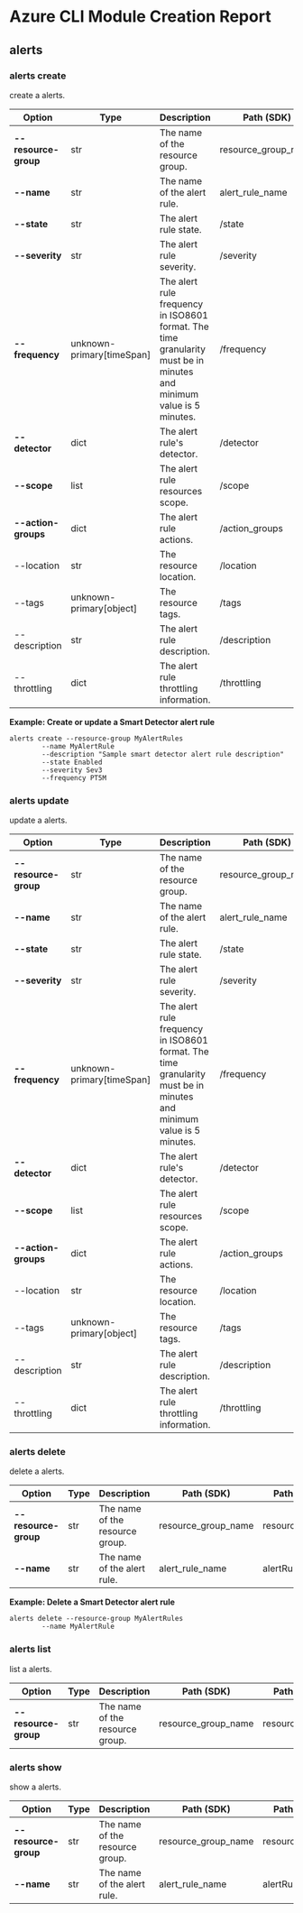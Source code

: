 # Azure CLI Module Creation Report

## alerts

### alerts create

create a alerts.

|Option|Type|Description|Path (SDK)|Path (swagger)|
|------|----|-----------|----------|--------------|
|**--resource-group**|str|The name of the resource group.|resource_group_name|resourceGroupName|
|**--name**|str|The name of the alert rule.|alert_rule_name|alertRuleName|
|**--state**|str|The alert rule state.|/state|/properties/state|
|**--severity**|str|The alert rule severity.|/severity|/properties/severity|
|**--frequency**|unknown-primary[timeSpan]|The alert rule frequency in ISO8601 format. The time granularity must be in minutes and minimum value is 5 minutes.|/frequency|/properties/frequency|
|**--detector**|dict|The alert rule's detector.|/detector|/properties/detector|
|**--scope**|list|The alert rule resources scope.|/scope|/properties/scope|
|**--action-groups**|dict|The alert rule actions.|/action_groups|/properties/actionGroups|
|--location|str|The resource location.|/location|/location|
|--tags|unknown-primary[object]|The resource tags.|/tags|/tags|
|--description|str|The alert rule description.|/description|/properties/description|
|--throttling|dict|The alert rule throttling information.|/throttling|/properties/throttling|

**Example: Create or update a Smart Detector alert rule**

```
alerts create --resource-group MyAlertRules
        --name MyAlertRule
        --description "Sample smart detector alert rule description"
        --state Enabled
        --severity Sev3
        --frequency PT5M
```
### alerts update

update a alerts.

|Option|Type|Description|Path (SDK)|Path (swagger)|
|------|----|-----------|----------|--------------|
|**--resource-group**|str|The name of the resource group.|resource_group_name|resourceGroupName|
|**--name**|str|The name of the alert rule.|alert_rule_name|alertRuleName|
|**--state**|str|The alert rule state.|/state|/properties/state|
|**--severity**|str|The alert rule severity.|/severity|/properties/severity|
|**--frequency**|unknown-primary[timeSpan]|The alert rule frequency in ISO8601 format. The time granularity must be in minutes and minimum value is 5 minutes.|/frequency|/properties/frequency|
|**--detector**|dict|The alert rule's detector.|/detector|/properties/detector|
|**--scope**|list|The alert rule resources scope.|/scope|/properties/scope|
|**--action-groups**|dict|The alert rule actions.|/action_groups|/properties/actionGroups|
|--location|str|The resource location.|/location|/location|
|--tags|unknown-primary[object]|The resource tags.|/tags|/tags|
|--description|str|The alert rule description.|/description|/properties/description|
|--throttling|dict|The alert rule throttling information.|/throttling|/properties/throttling|
### alerts delete

delete a alerts.

|Option|Type|Description|Path (SDK)|Path (swagger)|
|------|----|-----------|----------|--------------|
|**--resource-group**|str|The name of the resource group.|resource_group_name|resourceGroupName|
|**--name**|str|The name of the alert rule.|alert_rule_name|alertRuleName|

**Example: Delete a Smart Detector alert rule**

```
alerts delete --resource-group MyAlertRules
        --name MyAlertRule
```
### alerts list

list a alerts.

|Option|Type|Description|Path (SDK)|Path (swagger)|
|------|----|-----------|----------|--------------|
|**--resource-group**|str|The name of the resource group.|resource_group_name|resourceGroupName|
### alerts show

show a alerts.

|Option|Type|Description|Path (SDK)|Path (swagger)|
|------|----|-----------|----------|--------------|
|**--resource-group**|str|The name of the resource group.|resource_group_name|resourceGroupName|
|**--name**|str|The name of the alert rule.|alert_rule_name|alertRuleName|
